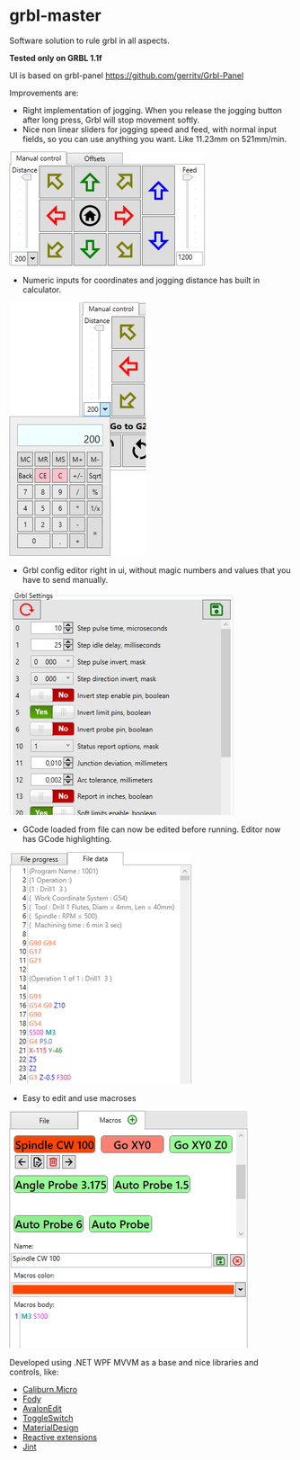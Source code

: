 # grbl-master
Software solution to rule grbl in all aspects.

**Tested only on GRBL 1.1f**

UI is based on grbl-panel https://github.com/gerritv/Grbl-Panel

Improvements are:
* Right implementation of jogging. When you release the jogging button after long press, Grbl will stop movement softly.
* Nice non linear sliders for jogging speed and feed, with normal input fields, so you can use anything you want. Like 11.23mm on 521mm/min.

![image](https://raw.githubusercontent.com/IlyaChernov/grbl-Master/master/images/Jogging.png)

* Numeric inputs for coordinates and jogging distance has built in calculator.

![image](https://raw.githubusercontent.com/IlyaChernov/grbl-Master/master/images/Numeric%20calculator.png)

* Grbl config editor right in ui, without magic numbers and values that you have to send manually.

![image](https://raw.githubusercontent.com/IlyaChernov/grbl-Master/master/images/GrblSettings.png)

* GCode loaded from file can now be edited before running. Editor now has GCode highlighting.

![image](https://raw.githubusercontent.com/IlyaChernov/grbl-Master/master/images/File%20editor.png)

* Easy to edit and use macroses

![image](https://raw.githubusercontent.com/IlyaChernov/grbl-Master/master/images/Macro%20editor.png)

Developed using .NET WPF MVVM as a base and nice libraries and controls, like:
* [Caliburn.Micro](https://caliburnmicro.com/)
* [Fody](https://github.com/Fody/Fody)
* [AvalonEdit](http://avalonedit.net/)
* [ToggleSwitch](https://github.com/ejensen/toggle-switch-control)
* [MaterialDesign](https://github.com/MaterialDesignInXAML/MaterialDesignInXamlToolkit)
* [Reactive extensions](https://github.com/dotnet/reactive)
* [Jint](https://github.com/sebastienros/jint)
